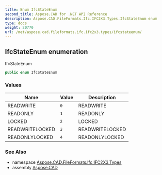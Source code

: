 ```yaml
---
title: Enum IfcStateEnum
second_title: Aspose.CAD for .NET API Reference
description: Aspose.CAD.FileFormats.Ifc.IFC2X3.Types.IfcStateEnum enum. IfcStateEnum
type: docs
weight: 20770
url: /net/aspose.cad.fileformats.ifc.ifc2x3.types/ifcstateenum/
---
```

## IfcStateEnum enumeration

IfcStateEnum

```csharp
public enum IfcStateEnum
```

### Values

| Name | Value | Description |
| --- | --- | --- |
| READWRITE | `0` | READWRITE |
| READONLY | `1` | READONLY |
| LOCKED | `2` | LOCKED |
| READWRITELOCKED | `3` | READWRITELOCKED |
| READONLYLOCKED | `4` | READONLYLOCKED |

### See Also

* namespace [Aspose.CAD.FileFormats.Ifc.IFC2X3.Types](../../aspose.cad.fileformats.ifc.ifc2x3.types/)
* assembly [Aspose.CAD](../../)


